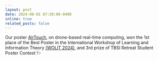 ```yaml
---
layout: post
date: 2024-08-01 07:59:00-0400
inline: true
related_posts: false
---
```


Our poster [AirTouch](assets/pdf/WOLIT24.pdf), on drone-based real-time computing, won the 1st place of the Best Poster in the International Workshop of Learning and Information Theory [(WOLIT 2024)](http://idi-wolit.com/wolit-24/), and 3rd prize of TBSI Retreat Student Poster Contest !✨
